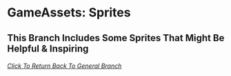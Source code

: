 # GameAssets: Sprites
## This Branch Includes Some Sprites That Might Be Helpful & Inspiring

###### [Click To Return Back To General Branch](https://github.com/Boreal104/GameAssets/tree/General)

